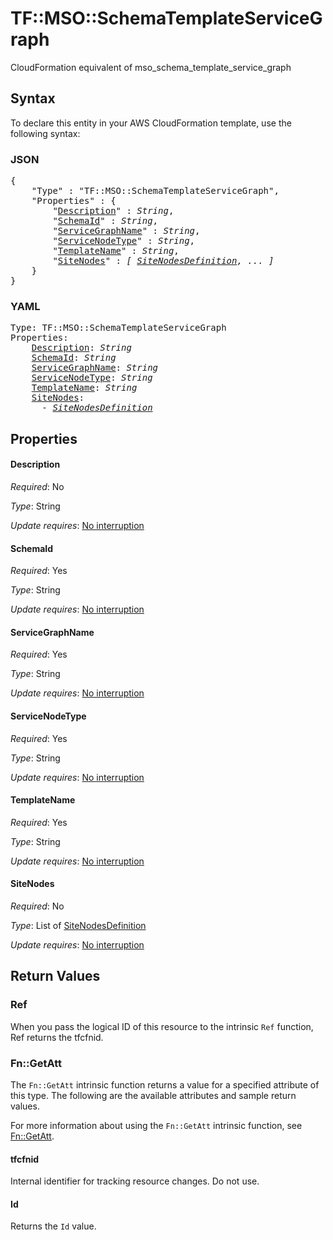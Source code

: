 # TF::MSO::SchemaTemplateServiceGraph

CloudFormation equivalent of mso_schema_template_service_graph

## Syntax

To declare this entity in your AWS CloudFormation template, use the following syntax:

### JSON

<pre>
{
    "Type" : "TF::MSO::SchemaTemplateServiceGraph",
    "Properties" : {
        "<a href="#description" title="Description">Description</a>" : <i>String</i>,
        "<a href="#schemaid" title="SchemaId">SchemaId</a>" : <i>String</i>,
        "<a href="#servicegraphname" title="ServiceGraphName">ServiceGraphName</a>" : <i>String</i>,
        "<a href="#servicenodetype" title="ServiceNodeType">ServiceNodeType</a>" : <i>String</i>,
        "<a href="#templatename" title="TemplateName">TemplateName</a>" : <i>String</i>,
        "<a href="#sitenodes" title="SiteNodes">SiteNodes</a>" : <i>[ <a href="sitenodesdefinition.md">SiteNodesDefinition</a>, ... ]</i>
    }
}
</pre>

### YAML

<pre>
Type: TF::MSO::SchemaTemplateServiceGraph
Properties:
    <a href="#description" title="Description">Description</a>: <i>String</i>
    <a href="#schemaid" title="SchemaId">SchemaId</a>: <i>String</i>
    <a href="#servicegraphname" title="ServiceGraphName">ServiceGraphName</a>: <i>String</i>
    <a href="#servicenodetype" title="ServiceNodeType">ServiceNodeType</a>: <i>String</i>
    <a href="#templatename" title="TemplateName">TemplateName</a>: <i>String</i>
    <a href="#sitenodes" title="SiteNodes">SiteNodes</a>: <i>
      - <a href="sitenodesdefinition.md">SiteNodesDefinition</a></i>
</pre>

## Properties

#### Description

_Required_: No

_Type_: String

_Update requires_: [No interruption](https://docs.aws.amazon.com/AWSCloudFormation/latest/UserGuide/using-cfn-updating-stacks-update-behaviors.html#update-no-interrupt)

#### SchemaId

_Required_: Yes

_Type_: String

_Update requires_: [No interruption](https://docs.aws.amazon.com/AWSCloudFormation/latest/UserGuide/using-cfn-updating-stacks-update-behaviors.html#update-no-interrupt)

#### ServiceGraphName

_Required_: Yes

_Type_: String

_Update requires_: [No interruption](https://docs.aws.amazon.com/AWSCloudFormation/latest/UserGuide/using-cfn-updating-stacks-update-behaviors.html#update-no-interrupt)

#### ServiceNodeType

_Required_: Yes

_Type_: String

_Update requires_: [No interruption](https://docs.aws.amazon.com/AWSCloudFormation/latest/UserGuide/using-cfn-updating-stacks-update-behaviors.html#update-no-interrupt)

#### TemplateName

_Required_: Yes

_Type_: String

_Update requires_: [No interruption](https://docs.aws.amazon.com/AWSCloudFormation/latest/UserGuide/using-cfn-updating-stacks-update-behaviors.html#update-no-interrupt)

#### SiteNodes

_Required_: No

_Type_: List of <a href="sitenodesdefinition.md">SiteNodesDefinition</a>

_Update requires_: [No interruption](https://docs.aws.amazon.com/AWSCloudFormation/latest/UserGuide/using-cfn-updating-stacks-update-behaviors.html#update-no-interrupt)

## Return Values

### Ref

When you pass the logical ID of this resource to the intrinsic `Ref` function, Ref returns the tfcfnid.

### Fn::GetAtt

The `Fn::GetAtt` intrinsic function returns a value for a specified attribute of this type. The following are the available attributes and sample return values.

For more information about using the `Fn::GetAtt` intrinsic function, see [Fn::GetAtt](https://docs.aws.amazon.com/AWSCloudFormation/latest/UserGuide/intrinsic-function-reference-getatt.html).

#### tfcfnid

Internal identifier for tracking resource changes. Do not use.

#### Id

Returns the <code>Id</code> value.

